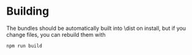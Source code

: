 # Building

The bundles should be automatically built into \dist on install, but if you change files, you can rebuild them with

```
npm run build 
```
